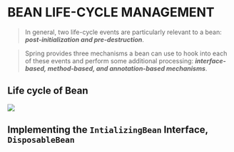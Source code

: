 # BEAN LIFE-CYCLE MANAGEMENT

> In general, two life-cycle events are particularly relevant to a bean: _**post-initialization and pre-destruction**_.

> Spring provides three mechanisms a bean can use to hook into each of these events and perform some additional processing: _**interface-based, method-based, and annotation-based mechanisms**_.


## Life cycle of Bean

<img src="https://i.imgur.com/EUE39GW.png"/>

## Implementing the `IntializingBean` Interface, `DisposableBean`

<!--stackedit_data:
eyJoaXN0b3J5IjpbLTE0NTQ2MzY3MzksNzAxMTgxNDY0LC0xOD
A5NjM4NDMyXX0=
-->